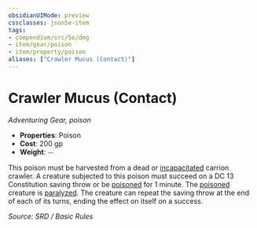 ```yaml
---
obsidianUIMode: preview
cssclasses: json5e-item
tags:
- compendium/src/5e/dmg
- item/gear/poison
- item/property/poison
aliases: ["Crawler Mucus (Contact)"]
---
```

# Crawler Mucus (Contact)
*Adventuring Gear, poison*  

- **Properties**: Poison
- **Cost**: 200 gp
- **Weight**: ⏤

This poison must be harvested from a dead or [incapacitated](rules/conditions.md#incapacitated) carrion crawler. A creature subjected to this poison must succeed on a DC 13 Constitution saving throw or be [poisoned](rules/conditions.md#poisoned) for 1 minute. The [poisoned](rules/conditions.md#poisoned) creature is [paralyzed](rules/conditions.md#paralyzed). The creature can repeat the saving throw at the end of each of its turns, ending the effect on itself on a success.

*Source: SRD / Basic Rules*
